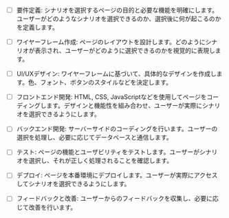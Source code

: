 - [ ] 要件定義: シナリオを選択するページの目的と必要な機能を明確にします。ユーザーがどのようなシナリオを選択できるのか、選択後に何が起こるのかを定義します。
- [ ] ワイヤーフレーム作成: ページのレイアウトを設計します。どのようにシナリオが表示され、ユーザーがどのように選択できるのかを視覚的に表現します。
- [ ] UI/UXデザイン: ワイヤーフレームに基づいて、具体的なデザインを作成します。色、フォント、ボタンのスタイルなどを決定します。
- [ ] フロントエンド開発: HTML, CSS, JavaScriptなどを使用してページをコーディングします。デザインと機能性を組み合わせ、ユーザーが実際にシナリオを選択できるようにします。
- [ ] バックエンド開発: サーバーサイドのコーディングを行います。ユーザーの選択を処理し、必要に応じてデータベースと通信します。
- [ ] テスト: ページの機能とユーザビリティをテストします。ユーザーがシナリオを選択し、それが正しく処理されることを確認します。
- [ ] デプロイ: ページを本番環境にデプロイします。ユーザーが実際にアクセスしてシナリオを選択できるようにします。
- [ ] フィードバックと改善: ユーザーからのフィードバックを収集し、必要に応じて改善を行います。

